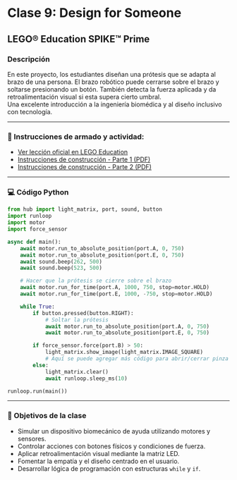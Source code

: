 
# Clase 9: Design for Someone

## LEGO® Education SPIKE™ Prime

### Descripción
En este proyecto, los estudiantes diseñan una prótesis que se adapta al brazo de una persona. El brazo robótico puede cerrarse sobre el brazo y soltarse presionando un botón. También detecta la fuerza aplicada y da retroalimentación visual si esta supera cierto umbral.  
Una excelente introducción a la ingeniería biomédica y al diseño inclusivo con tecnología.

---

### 📎 Instrucciones de armado y actividad:

- [Ver lección oficial en LEGO Education](https://education.lego.com/es-es/lessons/prime-invention-squad/design-for-someone/)
- [Instrucciones de construcción - Parte 1 (PDF)](https://assets.education.lego.com/v3/assets/blt293eea581807678a/blt2e399cf8d3b5ae05/5ec9720da8bb8c02ad27b20f/design-for-someone-bi-pdf-book1of2.pdf?locale=es-es)
- [Instrucciones de construcción - Parte 2 (PDF)](https://assets.education.lego.com/v3/assets/blt293eea581807678a/bltfa53bbbf3c618f5a/5ec97160f8b8c35280dc0696/design-for-someone-bi-pdf-book2of2.pdf?locale=es-es)

---

### 💻 Código Python

```python
from hub import light_matrix, port, sound, button
import runloop
import motor
import force_sensor

async def main():
    await motor.run_to_absolute_position(port.A, 0, 750)
    await motor.run_to_absolute_position(port.E, 0, 750)
    await sound.beep(262, 500)
    await sound.beep(523, 500)

    # Hacer que la prótesis se cierre sobre el brazo
    await motor.run_for_time(port.A, 1000, 750, stop=motor.HOLD)
    await motor.run_for_time(port.E, 1000, -750, stop=motor.HOLD)

    while True:
        if button.pressed(button.RIGHT):
            # Soltar la prótesis
            await motor.run_to_absolute_position(port.A, 0, 750)
            await motor.run_to_absolute_position(port.E, 0, 750)

        if force_sensor.force(port.B) > 50:
            light_matrix.show_image(light_matrix.IMAGE_SQUARE)
            # Aquí se puede agregar más código para abrir/cerrar pinza
        else:
            light_matrix.clear()
            await runloop.sleep_ms(10)

runloop.run(main())
```

---

### 🧠 Objetivos de la clase

- Simular un dispositivo biomecánico de ayuda utilizando motores y sensores.
- Controlar acciones con botones físicos y condiciones de fuerza.
- Aplicar retroalimentación visual mediante la matriz LED.
- Fomentar la empatía y el diseño centrado en el usuario.
- Desarrollar lógica de programación con estructuras `while` y `if`.
